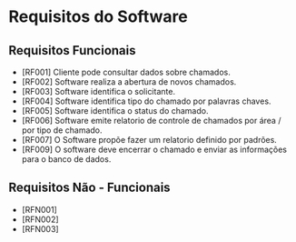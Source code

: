 # Requisitos do Software

## Requisitos Funcionais 

* [RF001] Cliente pode consultar dados sobre chamados.
* [RF002] Software realiza a abertura de novos chamados. 
* [RF003] Software identifica o solicitante.
* [RF004] Software identifica tipo do chamado por palavras chaves.
* [RF005] Software identifica o status do chamado.
* [RF006] Software emite relatorio de controle de chamados por área / por tipo de chamado.
* [RF007] O Software propõe fazer um relatorio definido por padrões.
* [RF009] O software deve encerrar o chamado e enviar as informações para o banco de dados.


## Requisitos Não - Funcionais 

* [RFN001] 
* [RFN002] 
* [RFN003]


